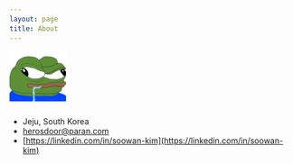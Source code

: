 ```yaml
---
layout: page
title: About
---
```

![about](public/165c2d377c749dfb6.jpg)

- Jeju, South Korea
- herosdoor@paran.com
- [https://linkedin.com/in/soowan-kim](https://linkedin.com/in/soowan-kim)
